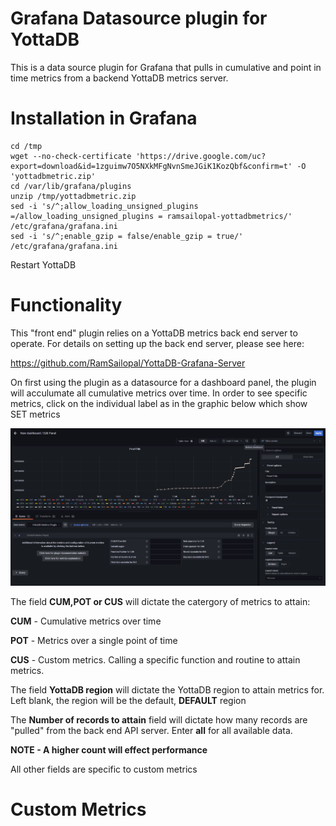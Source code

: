 # Grafana Datasource plugin for YottaDB

This is a data source plugin for Grafana that pulls in cumulative and point in time metrics from a backend YottaDB metrics server.

# Installation in Grafana

    cd /tmp
    wget --no-check-certificate 'https://drive.google.com/uc?export=download&id=1zguimw7O5NXkMFgNvnSmeJGiK1KozQbf&confirm=t' -O 'yottadbmetric.zip'
    cd /var/lib/grafana/plugins
    unzip /tmp/yottadbmetric.zip
    sed -i 's/^;allow_loading_unsigned_plugins =/allow_loading_unsigned_plugins = ramsailopal-yottadbmetrics/' /etc/grafana/grafana.ini
    sed -i 's/^;enable_gzip = false/enable_gzip = true/' /etc/grafana/grafana.ini
    
 Restart YottaDB
 
 # Functionality
 
 This "front end" plugin relies on a YottaDB metrics back end server to operate. For details on setting up the back end server, please see here:
 
 https://github.com/RamSailopal/YottaDB-Grafana-Server
 
On first using the plugin as a datasource for a dashboard panel, the plugin will acculumate all cumulative metrics over time. In order to see specific metrics, click on the individual label as in the graphic below which show SET metrics
 
 ![Alt text](Grafana-SET.JPG?raw=true "SET metric")
 
 The field **CUM,POT or CUS** will dictate the catergory of metrics to attain:
 
 **CUM** - Cumulative metrics over time
 
 **POT** - Metrics over a single point of time
 
 **CUS** - Custom metrics. Calling a specific function and routine to attain metrics.
 
 The field **YottaDB region** will dictate the YottaDB region to attain metrics for. Left blank, the region will be the default, **DEFAULT** region

 The **Number of records to attain** field will dictate how many records are "pulled" from the back end API server. Enter **all** for all available data. 
 
 **NOTE - A higher count will effect performance**
 
 All other fields are specific to custom metrics

 # Custom Metrics
 
